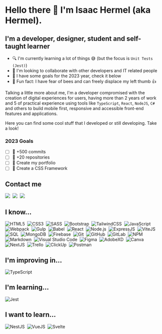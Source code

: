# Hello there 👋 I'm Isaac Hermel (aka Hermel).

## I'm a developer, designer, student and self-taught learner

- 🔍 I'm currently learning a lot of things 😅 (but the focus is `Unit Tests (Jest)`)
- 🤝 I'm looking to collaborate with other developers and IT related people
- 🎯 I have some goals for the 2023 year, check it below
- 🤣 Fun fact: I have fear of bees and can freely displace my left thumb 👍

Talking a little more about me, I'm a developer compromised with the creation of digital experiences for users, having more than 2 years of work and 5 of practical experience using tools like `TypeScript`, `React`, `NodeJS`, `C#` and others to build mobile first, responsive and accessible front-end features and applications.

Here you can find some cool stuff that I developed or still developing. Take a look!

### 2023 Goals

- [ ] 🎯 +500 commits
- [ ] 🎯 +20 repositories
- [ ] 🎯 Create my portfolio
- [ ] 🎯 Create a CSS Framework

## Contact me

<a href="https://linkedin.com/in/isaachermel" target="_blank"><img src="https://img.shields.io/badge/-LinkedIn-373b61?style=for-the-badge&logo=linkedin" /></a>&nbsp;
<a href="mailto:isaachermel@gmail.com"><img src="https://img.shields.io/badge/-Gmail-373b61?style=for-the-badge&logo=gmail" /></a>&nbsp;
<a href="https://discordapp.com/users/435950041501401088" target="_blank"><img src="https://img.shields.io/badge/-Discord-373b61?style=for-the-badge&logo=discord"/></a>&nbsp;

## I know...

![HTML5](https://img.shields.io/badge/-HTML-373b61?style=for-the-badge&logo=HTML5)&nbsp;
![CSS3](https://img.shields.io/badge/-CSS-373b61?style=for-the-badge&logo=CSS3&logoColor=1572B6)&nbsp;
![SASS](https://img.shields.io/badge/-SASS-373b61?style=for-the-badge&logo=SASS)&nbsp;
![Bootstrap](https://img.shields.io/badge/-Bootstrap-373b61?style=for-the-badge&logo=Bootstrap)&nbsp;
![TailwindCSS](https://img.shields.io/badge/-Tailwind_CSS-373b61?style=for-the-badge&logo=TailwindCSS)&nbsp;
![JavaScript](https://img.shields.io/badge/-JavaScript-373b61?style=for-the-badge&logo=javascript)&nbsp;
![Webpack](https://img.shields.io/badge/-Webpack-373b61?style=for-the-badge&logo=webpack)&nbsp;
![Gulp](https://img.shields.io/badge/-Gulp-373b61?style=for-the-badge&logo=gulp)&nbsp;
![Babel](https://img.shields.io/badge/-Babel-373b61?style=for-the-badge&logo=babel)&nbsp;
![React](https://img.shields.io/badge/-React-373b61?style=for-the-badge&logo=react)&nbsp;
![Node.js](https://img.shields.io/badge/-Node.js-373b61?style=for-the-badge&logo=node.js)&nbsp;
![ExpressJS](https://img.shields.io/badge/-Express.js-373b61?style=for-the-badge&logo=express)&nbsp;
![ViteJS](https://img.shields.io/badge/-ViteJS-373b61?style=for-the-badge&logo=vite&logoColor=fff)&nbsp;
![SQL](https://img.shields.io/badge/-MySQL-373b61?style=for-the-badge&logo=MySql)&nbsp;
![MongoDB](https://img.shields.io/badge/-MongoDB-373b61?style=for-the-badge&logo=mongodb)&nbsp;
![Firebase](https://img.shields.io/badge/-Firebase-373b61?style=for-the-badge&logo=firebase)&nbsp;
![Git](https://img.shields.io/badge/-Git-373b61?style=for-the-badge&logo=git)&nbsp;
![GitHub](https://img.shields.io/badge/-GitHub-373b61?style=for-the-badge&logo=github)&nbsp;
![GitLab](https://img.shields.io/badge/-GitLab-373b61?style=for-the-badge&logo=gitlab)&nbsp;
![NPM](https://img.shields.io/badge/-NPM-373b61?style=for-the-badge&logo=npm)&nbsp;
![Markdown](https://img.shields.io/badge/-Markdown-373b61?style=for-the-badge&logo=markdown)&nbsp;
![Visual Studio Code](https://img.shields.io/badge/-Visual%20Studio%20Code-373b61?style=for-the-badge&logo=visual-studio-code&logoColor=007ACC)&nbsp;
![Figma](https://img.shields.io/badge/-Figma-373b61?style=for-the-badge&logo=figma)&nbsp;
![AdobeXD](https://img.shields.io/badge/-AdobeXD-373b61?style=for-the-badge&logo=adobexd)&nbsp;
![Canva](https://img.shields.io/badge/-Canva-373b61?style=for-the-badge&logo=canva)&nbsp;
![NextJS](https://img.shields.io/badge/-NextJs-373b61?style=for-the-badge&logo=next.js)&nbsp;
![Trello](https://img.shields.io/badge/-Trello-373b61?style=for-the-badge&logo=trello)&nbsp;
![ClickUp](https://img.shields.io/badge/-ClickUp-373b61?style=for-the-badge&logo=clickup)&nbsp;
![Postman](https://img.shields.io/badge/-Postman-373b61?style=for-the-badge&logo=postman)&nbsp;

## I'm improving in...

![TypeScript](https://img.shields.io/badge/-Typescript-373b61?style=for-the-badge&logo=typescript)&nbsp;

## I'm learning...

![Jest](https://img.shields.io/badge/-Jest-373b61?style=for-the-badge&logo=jest)&nbsp;

## I want to learn...
![NestJS](https://img.shields.io/badge/-NestJS-373b61?style=for-the-badge&logo=nestjs)&nbsp;
![VueJS](https://img.shields.io/badge/-VueJS-373b61?style=for-the-badge&logo=vue.js)&nbsp;
![Svelte](https://img.shields.io/badge/-Svelte-373b61?style=for-the-badge&logo=svelte)&nbsp;
